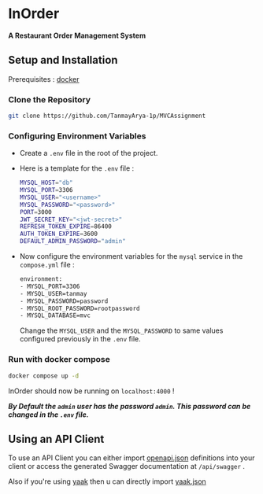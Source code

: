 # InOrder

**A Restaurant Order Management System**

## Setup and Installation

Prerequisites : [docker](https://www.docker.com)


### Clone the Repository

```bash
git clone https://github.com/TanmayArya-1p/MVCAssignment
```

### Configuring Environment Variables

  - Create a `.env` file in the root of the project.
  - Here is a template for the `.env` file :


    ```bash
    MYSQL_HOST="db"
    MYSQL_PORT=3306
    MYSQL_USER="<username>"
    MYSQL_PASSWORD="<password>"
    PORT=3000
    JWT_SECRET_KEY="<jwt-secret>"
    REFRESH_TOKEN_EXPIRE=86400
    AUTH_TOKEN_EXPIRE=3600
    DEFAULT_ADMIN_PASSWORD="admin"
    ```

  - Now configure the environment variables for the `mysql` service in the `compose.yml` file :


    ```bash
    environment:
    - MYSQL_PORT=3306
    - MYSQL_USER=tanmay
    - MYSQL_PASSWORD=password
    - MYSQL_ROOT_PASSWORD=rootpassword
    - MYSQL_DATABASE=mvc
    ```

    Change the `MYSQL_USER` and the `MYSQL_PASSWORD` to same values configured previously in the `.env` file.


### Run with docker compose
```bash
docker compose up -d
```
  InOrder should now be running on `localhost:4000` !



***By Default the `admin` user has the password `admin`. This password can be changed in the `.env` file.***

## Using an API Client

To use an API Client you can either import [openapi.json](https://raw.githubusercontent.com/TanmayArya-1p/MVCAssignment/refs/heads/main/openapi.json) definitions into your client or access the generated Swagger documentation at `/api/swagger` .


Also if you're using [yaak](https://yaak.app) then u can directly import [yaak.json](https://raw.githubusercontent.com/TanmayArya-1p/MVCAssignment/refs/heads/main/yaak.json)
